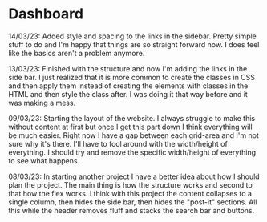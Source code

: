 # Dashboard

14/03/23:
Added style and spacing to the links in the sidebar. Pretty simple stuff to do and I'm happy that things are so straight forward now. I does feel like the basics aren't a problem anymore.

13/03/23:
Finished with the structure and now I'm adding the links in the side bar. I just realized that it is more common to create the classes in CSS and then apply them instead of creating the elements with classes in the HTML and then style the class after. I was doing it that way before and it was making a mess.


09/03/23:
Starting the layout of the website. I always struggle to make this without content at first but once I get this part down I think everything will be much easier. Right now I have a gap between each grid-area and I'm not sure why it's there. I'll have to fool around with the width/height of everything. I should try and remove the specific width/height of everything to see what happens.

08/03/23:
In starting another project I have a better idea about how I should plan the project. The main thing is how the structure works and second to that how the flex works. I think with this project the content collapses to a single column, then hides the side bar, then hides the "post-it" sections. All this while the header removes fluff and stacks the search bar and buttons.